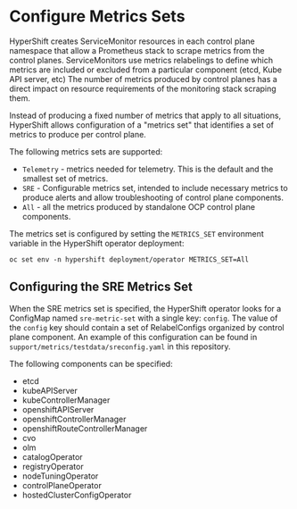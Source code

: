 # Configure Metrics Sets

HyperShift creates ServiceMonitor resources in each control plane namespace that allow
a Prometheus stack to scrape metrics from the control planes. ServiceMonitors use metrics relabelings
to define which metrics are included or excluded from a particular component (etcd, Kube API server, etc)
The number of metrics produced by control planes has a direct impact on resource requirements of
the monitoring stack scraping them.

Instead of producing a fixed number of metrics that apply to all situations, HyperShift allows
configuration of a "metrics set" that identifies a set of metrics to produce per control plane.

The following metrics sets are supported:

* `Telemetry` - metrics needed for telemetry. This is the default and the smallest
   set of metrics.
* `SRE` - Configurable metrics set, intended to include necessary metrics to produce alerts and
   allow troubleshooting of control plane components.
* `All` - all the metrics produced by standalone OCP control plane components.

The metrics set is configured by setting the `METRICS_SET` environment variable in the HyperShift
operator deployment:

```
oc set env -n hypershift deployment/operator METRICS_SET=All
```

## Configuring the SRE Metrics Set

When the SRE metrics set is specified, the HyperShift operator looks for a ConfigMap named
`sre-metric-set` with a single key: `config`. The value of the `config` key should contain a set
of RelabelConfigs organized by control plane component. An example of this configuration can be
found in `support/metrics/testdata/sreconfig.yaml` in this repository.

The following components can be specified:

* etcd
* kubeAPIServer
* kubeControllerManager
* openshiftAPIServer
* openshiftControllerManager
* openshiftRouteControllerManager
* cvo
* olm
* catalogOperator
* registryOperator
* nodeTuningOperator
* controlPlaneOperator
* hostedClusterConfigOperator